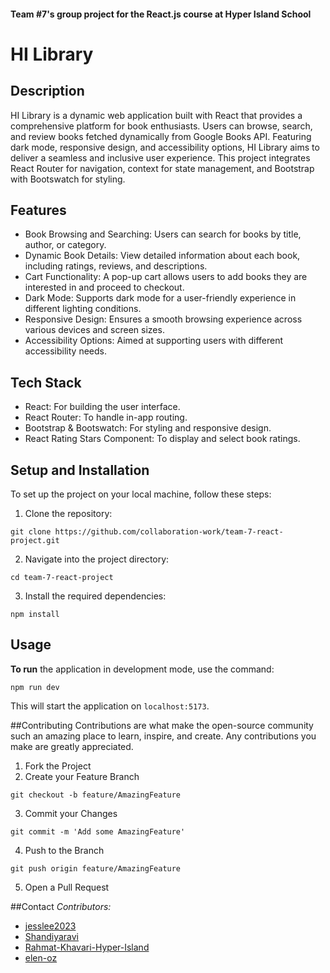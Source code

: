 #### Team #7's group project for the React.js course at Hyper Island School

# HI Library

## Description

HI Library is a dynamic web application built with React that provides a comprehensive platform for book enthusiasts. Users can browse, search, and review books fetched dynamically from Google Books API. Featuring dark mode, responsive design, and accessibility options, HI Library aims to deliver a seamless and inclusive user experience. This project integrates React Router for navigation, context for state management, and Bootstrap with Bootswatch for styling.

## Features

- Book Browsing and Searching: Users can search for books by title, author, or category.
- Dynamic Book Details: View detailed information about each book, including ratings, reviews, and descriptions.
- Cart Functionality: A pop-up cart allows users to add books they are interested in and proceed to checkout.
- Dark Mode: Supports dark mode for a user-friendly experience in different lighting conditions.
- Responsive Design: Ensures a smooth browsing experience across various devices and screen sizes.
- Accessibility Options: Aimed at supporting users with different accessibility needs.

## Tech Stack

- React: For building the user interface.
- React Router: To handle in-app routing.
- Bootstrap & Bootswatch: For styling and responsive design.
- React Rating Stars Component: To display and select book ratings.

## Setup and Installation

To set up the project on your local machine, follow these steps:

1. Clone the repository:

```
git clone https://github.com/collaboration-work/team-7-react-project.git
```

2. Navigate into the project directory:

```
cd team-7-react-project
```

3. Install the required dependencies:

```
npm install
```

## Usage

**To run** the application in development mode, use the command:

```
npm run dev
```

This will start the application on `localhost:5173`.

##Contributing
Contributions are what make the open-source community such an amazing place to learn, inspire, and create. Any contributions you make are greatly appreciated.

1. Fork the Project
2. Create your Feature Branch

```
git checkout -b feature/AmazingFeature
```

3. Commit your Changes

```
git commit -m 'Add some AmazingFeature'
```

4. Push to the Branch

```
git push origin feature/AmazingFeature
```

5. Open a Pull Request

##Contact
_Contributors:_

- [jesslee2023](jesslee2023)
- [Shandiyaravi](https://github.com/Shandiyaravi)
- [Rahmat-Khavari-Hyper-Island](https://github.com/Rahmat-Khavari-Hyper-Island)
- [elen-oz](https://github.com/elen-oz)
